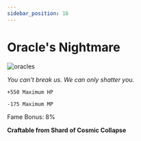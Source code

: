 ```yaml
---
sidebar_position: 16
---
```


# Oracle's Nightmare

![oracles](https://vwiki.valorserver.com/api/item/picture/oracle's%20nightmare)

<i>You can't break us. We can only shatter you.</i>

    +550 Maximum HP
    
    -175 Maximum MP
    
Fame Bonus: 8%

**Craftable from Shard of Cosmic Collapse**
